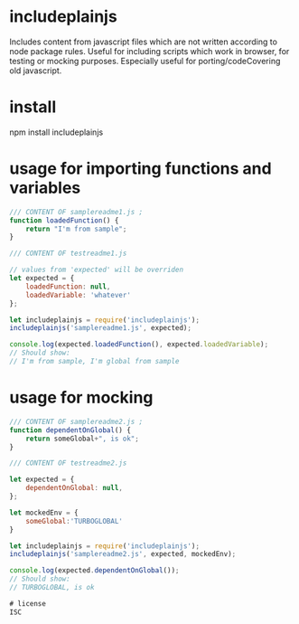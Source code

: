# includeplainjs
Includes content from javascript files which are not written according to node package rules.
Useful for including scripts which work in browser, for testing or mocking purposes.
Especially useful for porting/codeCovering old javascript.

# install

npm install includeplainjs

# usage for importing functions and variables
```js
/// CONTENT OF samplereadme1.js ; 
function loadedFunction() {
    return "I'm from sample";
}

/// CONTENT OF testreadme1.js

// values from 'expected' will be overriden
let expected = {
    loadedFunction: null,
    loadedVariable: 'whatever'
};

let includeplainjs = require('includeplainjs');
includeplainjs('samplereadme1.js', expected);

console.log(expected.loadedFunction(), expected.loadedVariable);
// Should show:
// I'm from sample, I'm global from sample
```

# usage for mocking
```js
/// CONTENT OF samplereadme2.js ;
function dependentOnGlobal() {
    return someGlobal+", is ok";
}

/// CONTENT OF testreadme2.js

let expected = {
    dependentOnGlobal: null,
};

let mockedEnv = {
    someGlobal:'TURBOGLOBAL'
}

let includeplainjs = require('includeplainjs');
includeplainjs('samplereadme2.js', expected, mockedEnv);

console.log(expected.dependentOnGlobal());
// Should show:
// TURBOGLOBAL, is ok

# license
ISC